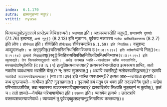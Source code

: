 ```yaml
---
index:  6.1.170
sutra:  ह्यस्वनुङ्भ्यां मतुप्?।
vritti:  nyasa
---
```


पित्वान्मतुपोऽनुदात्तत्वे प्राप्तेऽयं विधिरारभ्यते। `अक्षण्वता` इति। अक्षमस्यास्तीति मतुप्(), `छन्दस्यपि दृश्यते` (7.1.76) इत्यनङ्, `अनो नुट्()` (8.2.13) इति नुडागमः, पूर्वसय नकारस्य `नलोपः प्रातिपदिकान्तस्य` (8.2.7) इति लोपः। `शीर्षण्वता` इति। शीर्षन्निति `शीर्षञ्शब्दः` शीर्षश्चन्दसि` (6.1.59) इति निपातितः। 
`वसुशब्द आद्युदात्तः` इति। स हि `भृमृशीतृ()चरित्सरितनिधनिमिमस्जिभ्य उः` (द।उ।१।९२) इति वर्तमाने `धान्ये नित्()` (द।उ।१।९४) इत्यतो निद्ग्रहणे `शृ()स्वृ()स्विहित्रप्यसिवसिहनिक्लिदिबन्धिमनिभ्यश्च` (द।उ।१।९५) इति व्युत्पाद्यते। तेन नित्स्वरेणाद्युदात्तो भवति। 
अथेह कस्मान्न भवति--मरुतोऽस्य सन्ति मरुत्वानिति, मरुच्छब्दोऽपि `मृग्रेरुतिः (द।उ।६।१) इत्युतिप्रत्ययान्तत्वात्? प्रत्ययस्वरेणान्तोदात्त इत्यस्त्यत्र प्राप्तिः, अतो नकारेम व्यवधानान्न भवतीति चेत्()? न; तस्य लुप्तत्वात्()। अथापि स्वरसिद्धौ नलोपस्यासिद्धत्वम्()? एवमपि `स्वरविधौ व्यञ्जनमविद्यमानवत्()` (व्या।पा।३७) इति नास्ति व्यवधानम्()? इत्यत आह--`स्वरिविधौ` इत्यादि। कथं पुनज्र्ञायते--नाश्रीयत इति? नुङ्ग्रहणात्()। नुडागमो ह्रयं मतुप एव भक्त इति तद्ग्रहणेनैव गृह्रते। यद्येषा परिभाषाऽ‌ऽश्रीयेत, तदा नकारस्य व्यञ्जनस्याविद्यमानत्वाद्? ह्यस्वादित्येव सिध्यति नुङ्ग्रहणं न कुर्यात्(), कृतं च। ततो ज्ञायते--नेयमिह परिभाषाश्रीयत इति। 
`वक्तव्यः` इति। व्याख्येय इत्यर्थः। उत्तरत्रापि वक्तव्यशब्दस्यायमेवार्थः। व्याख्यानं तु पूर्ववद्बहुलग्रहणानुवृत्तिमाश्रित्य कत्र्तव्यम्()॥
